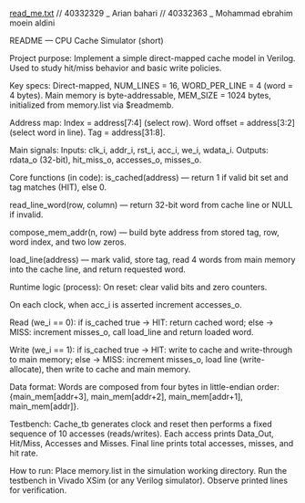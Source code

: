 [read_me.txt](https://github.com/user-attachments/files/22250339/read_me.txt)
// 40332329 _ Arian bahari
// 40332363 _ Mohammad ebrahim moein aldini


README — CPU Cache Simulator (short)

Project purpose:
Implement a simple direct-mapped cache model in Verilog.
Used to study hit/miss behavior and basic write policies.

Key specs:
Direct-mapped, NUM_LINES = 16, WORD_PER_LINE = 4 (word = 4 bytes).
Main memory is byte-addressable, MEM_SIZE = 1024 bytes, initialized from memory.list via $readmemb.

Address map:
Index = address[7:4] (select row).
Word offset = address[3:2] (select word in line).
Tag = address[31:8].

Main signals:
Inputs: clk_i, addr_i, rst_i, acc_i, we_i, wdata_i.
Outputs: rdata_o (32-bit), hit_miss_o, accesses_o, misses_o.

Core functions (in code):
is_cached(address) — return 1 if valid bit set and tag matches (HIT), else 0.

read_line_word(row, column) — return 32-bit word from cache line or NULL if invalid.

compose_mem_addr(n, row) — build byte address from stored tag, row, word index, and two low zeros.

load_line(address) — mark valid, store tag, read 4 words from main memory into the cache line, and return requested word.

Runtime logic (process):
On reset: clear valid bits and zero counters.

On each clock, when acc_i is asserted increment accesses_o.

Read (we_i == 0): if is_cached true → HIT: return cached word; else → MISS: increment misses_o, call load_line and return loaded word.

Write (we_i == 1): if is_cached true → HIT: write to cache and write-through to main memory; else → MISS: increment misses_o, load line (write-allocate), then write to cache and main memory.

Data format:
Words are composed from four bytes in little-endian order: {main_mem[addr+3], main_mem[addr+2], main_mem[addr+1], main_mem[addr]}.

Testbench:
Cache_tb generates clock and reset then performs a fixed sequence of 10 accesses (reads/writes).
Each access prints Data_Out, Hit/Miss, Accesses and Misses. Final line prints total accesses, misses, and hit rate.

How to run:
Place memory.list in the simulation working directory. Run the testbench in Vivado XSim (or any Verilog simulator). Observe printed lines for verification.
